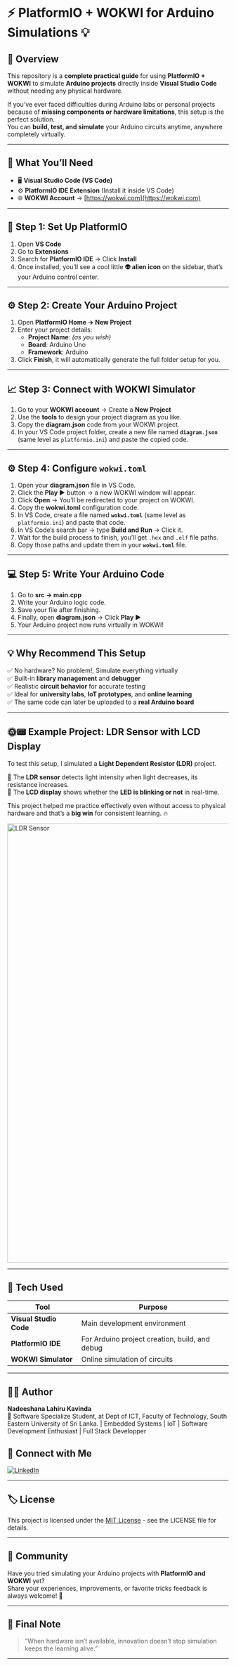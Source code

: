 # ⚡ PlatformIO + WOKWI for Arduino Simulations 💡

## 🧠 Overview
This repository is a **complete practical guide** for using **PlatformIO + WOKWI** to simulate **Arduino projects** directly inside **Visual Studio Code** without needing any physical hardware.

If you’ve ever faced difficulties during Arduino labs or personal projects because of **missing components or hardware limitations**, this setup is the perfect solution.  
You can **build, test, and simulate** your Arduino circuits anytime, anywhere completely virtually.

---

## 🧩 What You’ll Need
- 🖥️ **Visual Studio Code (VS Code)**
- ⚙️ **PlatformIO IDE Extension** (Install it inside VS Code)
- 🌐 **WOKWI Account** → [https://wokwi.com](https://wokwi.com)

---

## 🧭 Step 1: Set Up PlatformIO
1. Open **VS Code**
2. Go to **Extensions**
3. Search for **PlatformIO IDE** → Click **Install**
4. Once installed, you’ll see a cool little **👽 alien icon** on the sidebar, that’s your Arduino control center.

---

## ⚙️ Step 2: Create Your Arduino Project
1. Open **PlatformIO Home → New Project**
2. Enter your project details:
   - **Project Name**: *(as you wish)*
   - **Board**: Arduino Uno
   - **Framework**: Arduino
3. Click **Finish**, it will automatically generate the full folder setup for you.

---

## 📈 Step 3: Connect with WOKWI Simulator
1. Go to your **WOKWI account** → Create a **New Project**
2. Use the **tools** to design your project diagram as you like.
3. Copy the **diagram.json** code from your WOKWI project.
4. In your VS Code project folder, create a new file named **`diagram.json`** (same level as `platformio.ini`) and paste the copied code.

---

## ⚙️ Step 4: Configure `wokwi.toml`
1. Open your **diagram.json** file in VS Code.
2. Click the **Play ▶️** button → a new WOKWI window will appear.
3. Click **Open** → You’ll be redirected to your project on WOKWI.
4. Copy the **wokwi.toml** configuration code.
5. In VS Code, create a file named **`wokwi.toml`** (same level as `platformio.ini`) and paste that code.
6. In VS Code’s search bar → type **Build and Run** → Click it.
7. Wait for the build process to finish, you’ll get `.hex` and `.elf` file paths.
8. Copy those paths and update them in your **`wokwi.toml`** file.

---

## 💻 Step 5: Write Your Arduino Code
1. Go to **src → main.cpp**
2. Write your Arduino logic code.
3. Save your file after finishing.
4. Finally, open **diagram.json** → Click **Play ▶️**
5. Your Arduino project now runs virtually in WOKWI!

---

## 💡 Why Recommend This Setup
✅ No hardware? No problem!, Simulate everything virtually  
✅ Built-in **library management** and **debugger**  
✅ Realistic **circuit behavior** for accurate testing  
✅ Ideal for **university labs**, **IoT prototypes**, and **online learning**  
✅ The same code can later be uploaded to a **real Arduino board**

---

## 🌞📟 Example Project: LDR Sensor with LCD Display
To test this setup, I simulated a **Light Dependent Resistor (LDR)** project.

🔹 The **LDR sensor** detects light intensity when light decreases, its resistance increases.  
🔹 The **LCD display** shows whether the **LED is blinking or not** in real-time.  

This project helped me practice effectively even without access to physical hardware and that’s a **big win** for consistent learning. 🔥

<img width="1920" height="1000" alt="LDR Sensor " src="https://github.com/user-attachments/assets/98d7f731-80bf-4b9b-acb4-97ea29774234" />

---

## 🧰 Tech Used
| Tool | Purpose |
|------|----------|
| **Visual Studio Code** | Main development environment |
| **PlatformIO IDE** | For Arduino project creation, build, and debug |
| **WOKWI Simulator** | Online simulation of circuits |

---

## 🧑‍💻 Author
**Nadeeshana Lahiru Kavinda**  
📍 Software Specialize Student, at Dept of ICT, Faculty of Technology, South Eastern University of Sri Lanka.
| Embedded Systems | IoT | Software Development Enthusiast | Full Stack Developper 

## 🔗 Connect with Me
[![LinkedIn](https://img.shields.io/badge/LinkedIn-Nadeeshana%20Lahiru-blue?style=flat-square&logo=linkedin)](https://www.linkedin.com/in/nadeeshana-lahiru-kavinda-991645244)

---

## 🏷️ License

This project is licensed under the [MIT License](./LICENSE) - see the LICENSE file for details.


---

## 💬 Community
Have you tried simulating your Arduino projects with **PlatformIO and WOKWI** yet?  
Share your experiences, improvements, or favorite tricks feedback is always welcome! 💬  

---

## 🏁 Final Note
> “When hardware isn’t available, innovation doesn’t stop simulation keeps the learning alive.”  

---
